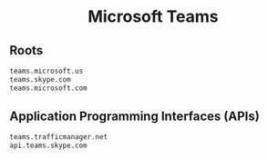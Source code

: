 


<h1 align="center">Microsoft Teams</h1>  


## Roots


```html
teams.microsoft.us
teams.skype.com
teams.microsoft.com
```  


## Application Programming Interfaces (APIs)


```html
teams.trafficmanager.net
api.teams.skype.com
```  

<br>
